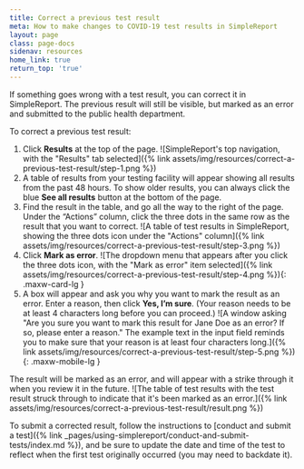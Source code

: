 ```yaml
---
title: Correct a previous test result
meta: How to make changes to COVID-19 test results in SimpleReport
layout: page
class: page-docs
sidenav: resources
home_link: true
return_top: 'true'
---
```


If something goes wrong with a test result, you can correct it in SimpleReport. The previous result will still be visible, but marked as an error and submitted to the public health department.

To correct a previous test result:
1. Click **Results** at the top of the page.
![SimpleReport's top navigation, with the "Results" tab selected]({% link assets/img/resources/correct-a-previous-test-result/step-1.png %})
2. A table of results from your testing facility will appear showing all results from the past 48 hours. To show older results, you can always click the blue **See all results** button at the bottom of the page.
3. Find the result in the table, and go all the way to the right of the page. Under the “Actions” column, click the three dots in the same row as the result that you want to correct.
![A table of test results in SimpleReport, showing the three dots icon under the "Actions" column]({% link assets/img/resources/correct-a-previous-test-result/step-3.png %})
4. Click **Mark as error**.
![The dropdown menu that appears after you click the three dots icon, with the "Mark as error" item selected]({% link assets/img/resources/correct-a-previous-test-result/step-4.png %}){: .maxw-card-lg }
5. A box will appear and ask you why you want to mark the result as an error. Enter a reason, then click **Yes, I’m sure**. (Your reason needs to be at least 4 characters long before you can proceed.)
![A window asking "Are you sure you want to mark this result for Jane Doe as an error? If so, please enter a reason." The example text in the input field reminds you to make sure that your reason is at least four characters long.]({% link assets/img/resources/correct-a-previous-test-result/step-5.png %}){: .maxw-mobile-lg }

The result will be marked as an error, and will appear with a strike through it when you review it in the future.
![The table of test results with the test result struck through to indicate that it's been marked as an error.]({% link assets/img/resources/correct-a-previous-test-result/result.png %})

To submit a corrected result, follow the instructions to [conduct and submit a test]({% link _pages/using-simplereport/conduct-and-submit-tests/index.md %}), and be sure to update the date and time of the test to reflect when the first test originally occurred (you may need to backdate it).
